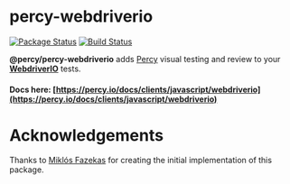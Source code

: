 # percy-webdriverio
[![Package Status](https://img.shields.io/npm/v/@percy/percy-webdriverio.svg)](https://www.npmjs.com/package/@percy/percy-webdriverio)
[![Build Status](https://travis-ci.org/percy/percy-webdriverio.svg?branch=master)](https://travis-ci.org/percy/percy-webdriverio)

**@percy/percy-webdriverio** adds [Percy](https://percy.io) visual testing and review to your [**WebdriverIO**](http://webdriver.io/) tests.

#### Docs here: [https://percy.io/docs/clients/javascript/webdriverio](https://percy.io/docs/clients/javascript/webdriverio)

# Acknowledgements

Thanks to [Miklós Fazekas](https://github.com/mfazekas) for creating the initial implementation of this package.
